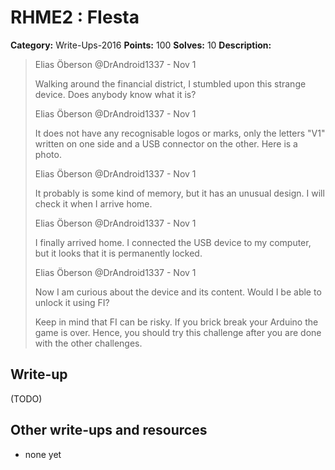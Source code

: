 # RHME2 : FIesta

**Category:** Write-Ups-2016
**Points:** 100
**Solves:** 10
**Description:**

> Elias Öberson @DrAndroid1337 - Nov 1
> 
> Walking around the financial district, I stumbled upon this strange device. Does anybody know what it is?
> 
> 
> Elias Öberson @DrAndroid1337 - Nov 1
> 
> It does not have any recognisable logos or marks, only the letters "V1" written on one side and a USB connector on the other. Here is a photo.
> 
> 
> Elias Öberson @DrAndroid1337 - Nov 1
> 
> It probably is some kind of memory, but it has an unusual design. I will check it when I arrive home.
> 
> 
> Elias Öberson @DrAndroid1337 - Nov 1
> 
> I finally arrived home. I connected the USB device to my computer, but it looks that it is permanently locked.
> 
> 
> Elias Öberson @DrAndroid1337 - Nov 1
> 
> Now I am curious about the device and its content. Would I be able to unlock it using FI?
> 
> 
> Keep in mind that FI can be risky. If you brick break your Arduino the game is over. Hence, you should try this challenge after you are done with the other challenges.


## Write-up

(TODO)

## Other write-ups and resources

* none yet
